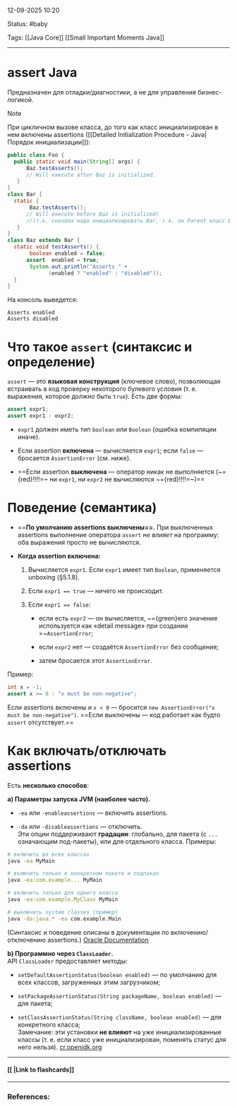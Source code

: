 
12-09-2025 10:20

Status: #baby 

Tags: [[Java Core]] [[Small Important Moments Java]]

---
# assert Java

Предназначен для отладки/диагностики, а не для управления бизнес-логикой.

>[!note]
>При цикличном вызове класса, до того как класс инициализирован в нем включены assertions ([[Detailed Initialization Procedure - Java|Порядок инициализации]]):
>```java
>public class Foo {
 >   public static void main(String[] args) {
 >       Baz.testAsserts(); 
 >       // Will execute after Baz is initialized.
>    }
>}
>class Bar {
 >   static {
>        Baz.testAsserts(); 
 >       // Will execute before Baz is initialized! 
 >       //(т.к. сначала надо инициализировать Bar, т.к. он Parent класс Baz)
>    }
>}
>class Baz extends Bar {
 >   static void testAsserts() {
>        boolean enabled = false;
 >       assert  enabled = true;
>        System.out.println("Asserts " + 
>			   (enabled ? "enabled" : "disabled"));
 >   }
>}
>```
>На консоль выведется:
>```
>Asserts enabled
>Asserts disabled
>```




# Что такое `assert` (синтаксис и определение)

`assert` — это **языковая конструкция** (ключевое слово), позволяющая встраивать в код проверку некоторого булевого условия (т. е. выражения, которое должно быть `true`). Есть две формы:

```java
assert expr1; 
assert expr1 : expr2;
```

- `expr1` должен иметь тип `boolean` или `Boolean` (ошибка компиляции иначе).
    
- Если assertion **включена** — вычисляется `expr1`; если `false` — бросается `AssertionError` (см. ниже).
    
- ==Если assertion **выключена** — оператор никак не выполняется (~={red}!!!!=~ ни `expr1`, ни `expr2` не вычисляются ~={red}!!!!=~)==



# Поведение (семантика) 

- ==**По умолчанию assertions выключены==.** При выключенных assertions выполнение оператора `assert` _не влияет_ на программу: оба выражения просто не вычисляются. 
    
- **Когда assertion включена:**
    
    1. Вычисляется `expr1`. Если `expr1` имеет тип `Boolean`, применяется unboxing (§5.1.8).
        
    2. Если `expr1 == true` — ничего не происходит.
        
    3. Если `expr1 == false`:
        
        - если есть `expr2` — он вычисляется, ~={green}его значение используется как «detail message» при создании =~`AssertionError`;
            
        - если `expr2` нет — создаётся `AssertionError` без сообщения;
            
        - затем бросается этот `AssertionError`. 
            

Пример:

```java
int x = -1;
assert x >= 0 : "x must be non-negative";
```

Если assertions включены и `x < 0` — бросится `new AssertionError("x must be non-negative")`. ==Если выключены — код работает как будто `assert` отсутствует.==



# Как включать/отключать assertions

Есть **несколько способов**:

**a) Параметры запуска JVM (наиболее часто).**

- `-ea` или `-enableassertions` — включить assertions.
    
- `-da` или `-disableassertions` — отключить.  
    Эти опции поддерживают **градации**: глобально, для пакета (с `...` означающим под-пакеты), или для отдельного класса. Примеры:
    

```bash
# включить во всех классах 
java -ea MyMain  

# включить только в конкретном пакете и подпаках 
java -ea:com.example... MyMain  

# включить только для одного класса 
java -ea:com.example.MyClass MyMain  

# выключить system classes (пример) 
java -da:java.* -ea com.example.Main
```


(Синтаксис и поведение описаны в документации по включению/отключению assertions.) [Oracle Documentation](https://docs.oracle.com/cd/E19683-01/806-7930/6jgp65ikq/index.html?utm_source=chatgpt.com)

**b) Программно через `ClassLoader`.**  
API `ClassLoader` предоставляет методы:

- `setDefaultAssertionStatus(boolean enabled)` — по умолчанию для всех классов, загруженных этим загрузчиком;
    
- `setPackageAssertionStatus(String packageName, boolean enabled)` — для пакета;
    
- `setClassAssertionStatus(String className, boolean enabled)` — для конкретного класса;  
    Замечание: эти установки **не влияют** на уже инициализированные классы (т. е. если класс уже инициализирован, поменять статус для него нельзя). [cr.openjdk.org](https://cr.openjdk.org/~jlaskey/templates/docs/api/java.base/java/lang/ClassLoader.html?utm_source=chatgpt.com)

----
#### [[ |Link to flashcards]]



---
### References:

